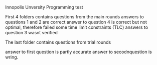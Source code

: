 Innopolis Unversity Programming test

First 4 folders contains questions from the main rounds
answers to questions 1 and 2 are correct
answer to question 4 is correct but not optimal, therefore failed some time limit constraints (TLC)
answers to question 3 wasnt verified

The last folder contains questions from trial rounds

answer to first question is partly accurate
answer to secodnquestion is wring.


